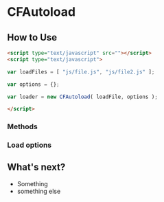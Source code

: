 # CFAutoload

## How to Use

```html
<script type="text/javascript" src=""></script>
<script type="text/javascript">

var loadFiles = [ "js/file.js", "js/file2.js" ];

var options = {};

var loader = new CFAutoload( loadFile, options );

</script>
```

### Methods



### Load options


## What's next?
* Something
* something else

